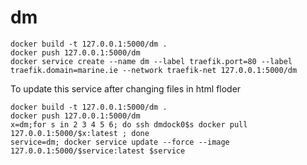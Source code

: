 # dm

```
docker build -t 127.0.0.1:5000/dm .
docker push 127.0.0.1:5000/dm
docker service create --name dm --label traefik.port=80 --label traefik.domain=marine.ie --network traefik-net 127.0.0.1:5000/dm
```

To update this service after changing files in html floder
```
docker build -t 127.0.0.1:5000/dm .
docker push 127.0.0.1:5000/dm
x=dm;for s in 2 3 4 5 6; do ssh dmdock0$s docker pull 127.0.0.1:5000/$x:latest ; done
service=dm; docker service update --force --image 127.0.0.1:5000/$service:latest $service
```

